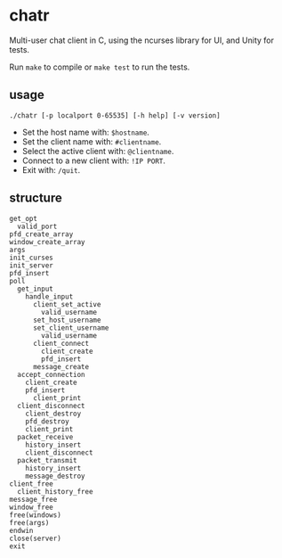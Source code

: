 # chatr

Multi-user chat client in C, using the ncurses library for UI, and Unity for tests.

Run `make` to compile or `make test` to run the tests.

## usage

`./chatr [-p localport 0-65535] [-h help] [-v version]`

- Set the host name with:         `$hostname`.
- Set the client name with:       `#clientname`.
- Select the active client with:  `@clientname`.
- Connect to a new client with:   `!IP PORT`.
- Exit with:                      `/quit`.

## structure

```
get_opt
  valid_port
pfd_create_array
window_create_array
args
init_curses
init_server
pfd_insert
poll
  get_input
    handle_input
      client_set_active
        valid_username
      set_host_username
      set_client_username
        valid_username
      client_connect
        client_create
        pfd_insert
      message_create
  accept_connection
    client_create
    pfd_insert
      client_print
  client_disconnect
    client_destroy
    pfd_destroy
    client_print
  packet_receive
    history_insert
    client_disconnect
  packet_transmit
    history_insert
    message_destroy
client_free
  client_history_free
message_free
window_free
free(windows)
free(args)
endwin
close(server)
exit
```
